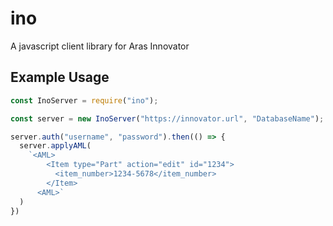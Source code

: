 # ino

A javascript client library for Aras Innovator


## Example Usage

```js
const InoServer = require("ino");

const server = new InoServer("https://innovator.url", "DatabaseName");

server.auth("username", "password").then(() => {
  server.applyAML(
    `<AML>
        <Item type="Part" action="edit" id="1234">
          <item_number>1234-5678</item_number>
        </Item>
      <AML>`
  )
})
```

